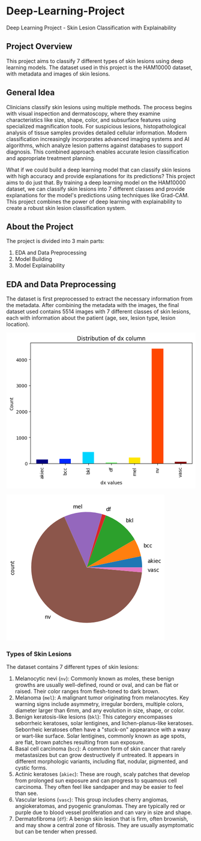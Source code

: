 # Deep-Learning-Project
Deep Learning Project - Skin Lesion Classification with Explainability

## Project Overview
This project aims to classify 7 different types of skin lesions using deep learning models. The dataset used in this project is the HAM10000 dataset, with metadata and images of skin lesions.

## General Idea
Clinicians classify skin lesions using multiple methods. The process begins with visual inspection and dermatoscopy, where they examine characteristics like size, shape, color, and subsurface features using specialized magnification tools. For suspicious lesions, histopathological analysis of tissue samples provides detailed cellular information. Modern classification increasingly incorporates advanced imaging systems and AI algorithms, which analyze lesion patterns against databases to support diagnosis. This combined approach enables accurate lesion classification and appropriate treatment planning.

What if we could build a deep learning model that can classify skin lesions with high accuracy and provide explanations for its predictions? This project aims to do just that. By training a deep learning model on the HAM10000 dataset, we can classify skin lesions into 7 different classes and provide explanations for the model's predictions using techniques like Grad-CAM. This project combines the power of deep learning with explainability to create a robust skin lesion classification system.

## About the Project
The project is divided into 3 main parts:
1. EDA and Data Preprocessing
2. Model Building
3. Model Explainability

## EDA and Data Preprocessing
The dataset is first preprocessed to extract the necessary information from the metadata. After combining the metadata with the images, the final dataset used contains 5514 images with 7 different classes of skin lesions, each with information about the patient (age, sex, lesion type, lesion location). 

![Classes](images/class.png)

![Pie Chart](images/pie.png)

### Types of Skin Lesions
The dataset contains 7 different types of skin lesions:
1. Melanocytic nevi (`nv`): Commonly known as moles, these benign growths are usually well-defined, round or oval, and can be flat or raised. Their color ranges from flesh-toned to dark brown.
2. Melanoma (`mel`): A malignant tumor originating from melanocytes. Key warning signs include asymmetry, irregular borders, multiple colors, diameter larger than 6mm, and any evolution in size, shape, or color.
3. Benign keratosis-like lesions (`bkl`): This category encompasses seborrheic keratoses, solar lentigines, and lichen-planus-like keratoses. Seborrheic keratoses often have a "stuck-on" appearance with a waxy or wart-like surface. Solar lentigines, commonly known as age spots, are flat, brown patches resulting from sun exposure.
4. Basal cell carcinoma (`bcc`): A common form of skin cancer that rarely metastasizes but can grow destructively if untreated. It appears in different morphologic variants, including flat, nodular, pigmented, and cystic forms.
5. Actinic keratoses (`akiec`): These are rough, scaly patches that develop from prolonged sun exposure and can progress to squamous cell carcinoma. They often feel like sandpaper and may be easier to feel than see.
6. Vascular lesions (`vasc`): This group includes cherry angiomas, angiokeratomas, and pyogenic granulomas. They are typically red or purple due to blood vessel proliferation and can vary in size and shape.
7. Dermatofibroma (`df`): A benign skin lesion that is firm, often brownish, and may show a central zone of fibrosis. They are usually asymptomatic but can be tender when pressed.






<!--
### Sample Images from Each Class
Here are some sample images from each of the 7 classes of skin lesions:

#### Melanocytic nevi (nv)
![Melanocytic nevi](images/nv_sample.jpg)

#### Melanoma (mel)
![Melanoma](images/mel_sample.jpg)

#### Benign keratosis-like lesions (bkl)
![Benign keratosis-like lesions](images/bkl_sample.jpg)

#### Basal cell carcinoma (bcc)
![Basal cell carcinoma](images/bcc_sample.jpg)

#### Actinic keratoses (akiec)
![Actinic keratoses](images/akiec_sample.jpg)

#### Vascular lesions (vasc)
![Vascular lesions](images/vasc_sample.jpg)

#### Dermatofibroma (df)
![Dermatofibroma](images/df_sample.jpg)

-->